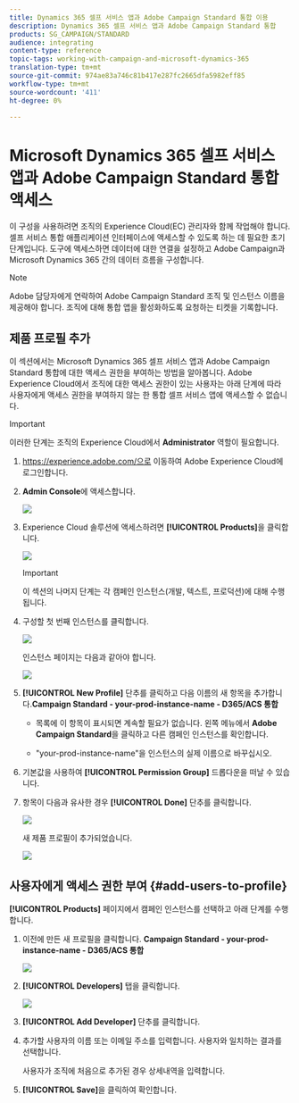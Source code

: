 ```yaml
---
title: Dynamics 365 셀프 서비스 앱과 Adobe Campaign Standard 통합 이용
description: Dynamics 365 셀프 서비스 앱과 Adobe Campaign Standard 통합
products: SG_CAMPAIGN/STANDARD
audience: integrating
content-type: reference
topic-tags: working-with-campaign-and-microsoft-dynamics-365
translation-type: tm+mt
source-git-commit: 974ae83a746c81b417e287fc2665dfa5982eff85
workflow-type: tm+mt
source-wordcount: '411'
ht-degree: 0%

---
```



# Microsoft Dynamics 365 셀프 서비스 앱과 Adobe Campaign Standard 통합 액세스

이 구성을 사용하려면 조직의 Experience Cloud(EC) 관리자와 함께 작업해야 합니다. 셀프 서비스 통합 애플리케이션 인터페이스에 액세스할 수 있도록 하는 데 필요한 초기 단계입니다. 도구에 액세스하면 데이터에 대한 연결을 설정하고 Adobe Campaign과 Microsoft Dynamics 365 간의 데이터 흐름을 구성합니다.

>[!NOTE]
>
>Adobe 담당자에게 연락하여 Adobe Campaign Standard 조직 및 인스턴스 이름을 제공해야 합니다. 조직에 대해 통합 앱을 활성화하도록 요청하는 티켓을 기록합니다.

## 제품 프로필 추가

이 섹션에서는 Microsoft Dynamics 365 셀프 서비스 앱과 Adobe Campaign Standard 통합에 대한 액세스 권한을 부여하는 방법을 알아봅니다. Adobe Experience Cloud에서 조직에 대한 액세스 권한이 있는 사용자는 아래 단계에 따라 사용자에게 액세스 권한을 부여하지 않는 한 통합 셀프 서비스 앱에 액세스할 수 없습니다.

>[!IMPORTANT]
>
> 이러한 단계는 조직의 Experience Cloud에서 **Administrator** 역할이 필요합니다.


1. https://experience.adobe.com/으로 이동하여 Adobe Experience Cloud에 로그인합니다.
1. **Admin Console**&#x200B;에 액세스합니다.

   ![](assets/do-not-localize/d365-to-acs-access-3.png)

1. Experience Cloud 솔루션에 액세스하려면 **[!UICONTROL Products]**&#x200B;을 클릭합니다.

   ![](assets/do-not-localize/d365-to-acs-access-6.png)


   >[!IMPORTANT]
   >
   >이 섹션의 나머지 단계는 각 캠페인 인스턴스(개발, 텍스트, 프로덕션)에 대해 수행됩니다.

1. 구성할 첫 번째 인스턴스를 클릭합니다.

   ![](assets/do-not-localize/d365-to-acs-access-6.png)

   인스턴스 페이지는 다음과 같아야 합니다.

   ![](assets/do-not-localize/d365-to-acs-access-8.png)

1. **[!UICONTROL New Profile]** 단추를 클릭하고 다음 이름의 새 항목을 추가합니다.**Campaign Standard - your-prod-instance-name - D365/ACS 통합**

   * 목록에 이 항목이 표시되면 계속할 필요가 없습니다. 왼쪽 메뉴에서 **Adobe Campaign Standard**&#x200B;을 클릭하고 다른 캠페인 인스턴스를 확인합니다.

   * &quot;your-prod-instance-name&quot;을 인스턴스의 실제 이름으로 바꾸십시오.

1. 기본값을 사용하여 **[!UICONTROL Permission Group]** 드롭다운을 떠날 수 있습니다.

1. 항목이 다음과 유사한 경우 **[!UICONTROL Done]** 단추를 클릭합니다.

   ![](assets/do-not-localize/d365-to-acs-access-14.png)

   새 제품 프로필이 추가되었습니다.

   ![](assets/do-not-localize/d365-to-acs-access-15.png)

## 사용자에게 액세스 권한 부여 {#add-users-to-profile}

**[!UICONTROL Products]** 페이지에서 캠페인 인스턴스를 선택하고 아래 단계를 수행합니다.

1. 이전에 만든 새 프로필을 클릭합니다. **Campaign Standard - your-prod-instance-name - D365/ACS 통합**

   ![](assets/do-not-localize/d365-to-acs-access-15.png)

1. **[!UICONTROL Developers]** 탭을 클릭합니다.

   ![](assets/do-not-localize/d365-to-acs-access-18.png)

1. **[!UICONTROL Add Developer]** 단추를 클릭합니다.

1. 추가할 사용자의 이름 또는 이메일 주소를 입력합니다.  사용자와 일치하는 결과를 선택합니다.

   사용자가 조직에 처음으로 추가된 경우 상세내역을 입력합니다.

1. **[!UICONTROL Save]**&#x200B;을 클릭하여 확인합니다.
